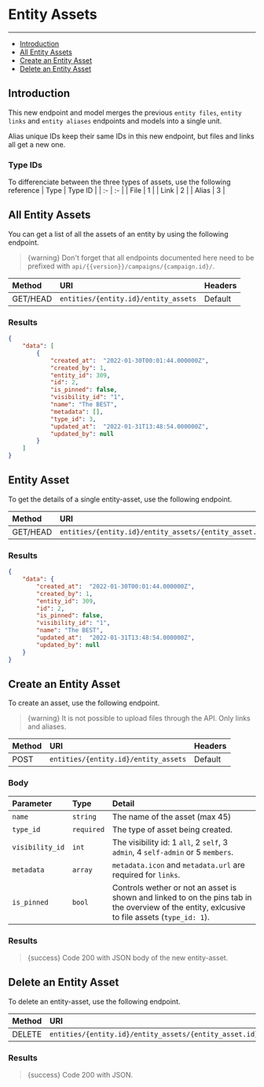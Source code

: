 # Entity Assets

---

- [Introduction](#introduction)
- [All Entity Assets](#all-entity-assets)
- [Create an Entity Asset](#create-entity-asset)
- [Delete an Entity Asset](#delete-entity-asset)

<a name="introduction"></a>
## Introduction

This new endpoint and model merges the previous `entity files`, `entity links` and `entity aliases` endpoints and models into a single unit.

Alias unique IDs keep their same IDs in this new endpoint, but files and links all get a new one.

### Type IDs

To differenciate between the three types of assets, use the following reference
| Type | Type ID |
| :- | :- |
| File | 1 |
| Link | 2 |
| Alias | 3 |

<a name="all-entity-assets"></a>
## All Entity Assets

You can get a list of all the assets of an entity by using the following endpoint.

> {warning} Don't forget that all endpoints documented here need to be prefixed with `api/{{version}}/campaigns/{campaign.id}/`.


| Method | URI | Headers |
| :- |   :-   |  :-  |
| GET/HEAD | `entities/{entity.id}/entity_assets` | Default |

### Results
```json
{
    "data": [
        {
            "created_at":  "2022-01-30T00:01:44.000000Z",
            "created_by": 1,
            "entity_id": 309,
            "id": 2,
            "is_pinned": false,
            "visibility_id": "1",
            "name": "The BEST",
            "metadata": [],
            "type_id": 3,
            "updated_at":  "2022-01-31T13:48:54.000000Z",
            "updated_by": null
        }
    ]
}
```


<a name="entity-asset"></a>
## Entity Asset

To get the details of a single entity-asset, use the following endpoint.

| Method | URI | Headers |
| :- |   :-   |  :-  |
| GET/HEAD | `entities/{entity.id}/entity_assets/{entity_asset.id}` | Default |

### Results
```json
{
    "data": {
        "created_at":  "2022-01-30T00:01:44.000000Z",
        "created_by": 1,
        "entity_id": 309,
        "id": 2,
        "is_pinned": false,
        "visibility_id": "1",
        "name": "The BEST",
        "updated_at":  "2022-01-31T13:48:54.000000Z",
        "updated_by": null
    }
}
```


<a name="create-entity-asset"></a>
## Create an Entity Asset

To create an asset, use the following endpoint.

> {warning} It is not possible to upload files through the API. Only links and aliases.


| Method | URI | Headers |
| :- |   :-   |  :-  |
| POST | `entities/{entity.id}/entity_assets` | Default |

### Body

| Parameter | Type | Detail |
| :- |   :-   |  :-  |
| `name` | `string` | The name of the asset (max 45) |
| `type_id` | `required` | The type of asset being created.
| `visibility_id` | `int` | The visibility id: 1 `all`, 2 `self`, 3 `admin`, 4 `self-admin` or 5 `members`. |
| `metadata` | `array` | `metadata.icon` and `metadata.url` are required for `links`. |
| `is_pinned` | `bool` | Controls wether or not an asset is shown and linked to on the pins tab in the overview of the entity, exlcusive to file assets (`type_id: 1`). |

### Results

> {success} Code 200 with JSON body of the new entity-asset.


<a name="delete-entity-asset"></a>
## Delete an Entity Asset

To delete an entity-asset, use the following endpoint.

| Method | URI | Headers |
| :- |   :-   |  :-  |
| DELETE | `entities/{entity.id}/entity_assets/{entity_asset.id}` | Default |

### Results

> {success} Code 200 with JSON.
